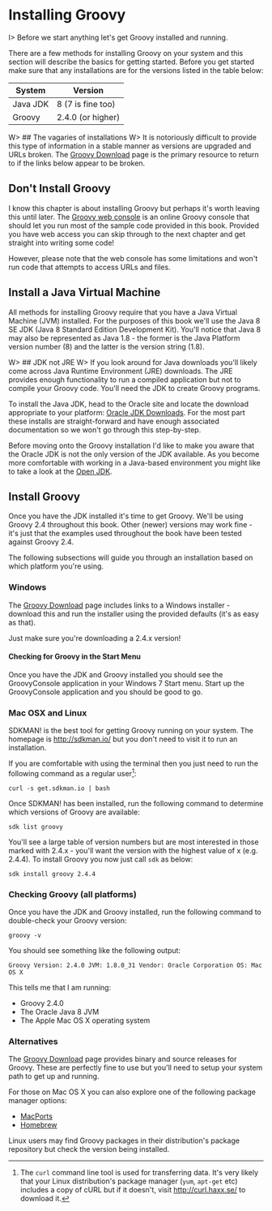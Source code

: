 # Installing Groovy

I> Before we start anything let's get Groovy installed and running.

There are a few methods for installing Groovy on your system and this section will describe the basics for getting started. Before you get started make sure that any installations are for the versions listed in the table below:

|System		|	Version
|-----------------|----------------
| Java JDK		|	8 (7 is fine too)
| Groovy		|	2.4.0 (or higher)

W> ## The vagaries of installations
W> It is notoriously difficult to provide this type of information in a stable manner as versions are upgraded and URLs broken. The [Groovy Download](http://groovy-lang.org/download.html) page is the primary resource to return to if the links below appear to be broken.

## Don't Install Groovy

I know this chapter is about installing Groovy but perhaps it's worth leaving this until later. The [Groovy web console](http://groovyconsole.appspot.com) is an online Groovy console that should let you run most of the sample code provided in this book. Provided you have web access you can skip through to the next chapter and get straight into writing some code!

However, please note that the web console has some limitations and won't run code that attempts to access URLs and files. 

## Install a Java Virtual Machine
All methods for installing Groovy require that you have a Java Virtual Machine (JVM) installed. For the purposes of this book we'll use the Java 8 SE JDK (Java 8 Standard Edition Development Kit). You'll notice that Java 8 may also be represented as Java 1.8 - the former is the Java Platform version number (8) and the latter is the version string (1.8).

W> ## JDK not JRE
W> If you look around for Java downloads you'll likely come across Java Runtime Environment (JRE) downloads. The JRE provides enough functionality to run a compiled application but not to compile your Groovy code. You'll need the JDK to create Groovy programs.

To install the Java JDK, head to the Oracle site and locate the download appropriate to your platform: [Oracle JDK Downloads](http://www.oracle.com/technetwork/java/javase/downloads/index.html). For the most part these installs are straight-forward and have enough associated documentation so we won't go through this step-by-step.

Before moving onto the Groovy installation I'd like to make you aware that the Oracle JDK is not the only version of the JDK available. As you become more comfortable with working in a Java-based environment you might like to take a look at the [Open JDK](http://openjdk.java.net/).

## Install Groovy
Once you have the JDK installed it's time to get Groovy. We'll be using Groovy 2.4 throughout this book. Other (newer) versions may work fine - it's just that the examples used throughout the book have been tested against Groovy 2.4.

The following subsections will guide you through an installation based on which platform you're using.

### Windows
The [Groovy Download](http://groovy-lang.org/download.html) page includes links to a Windows installer - download this and run the installer using the provided defaults (it's as easy as that).

Just make sure you're downloading a 2.4.x version!

#### Checking for Groovy in the Start Menu
Once you have the JDK and Groovy installed you should see the GroovyConsole application in your Windows 7 Start menu. Start up the GroovyConsole application and you should be good to go.

### Mac OSX and Linux
SDKMAN! is the best tool for getting Groovy running on your system. The homepage is <http://sdkman.io/> but you don't need to visit it to run an installation.

If you are comfortable with using the terminal then you just need to run the following command as a regular user[^curl]:

	curl -s get.sdkman.io | bash

Once SDKMAN! has been installed, run the following command to determine which versions of Groovy are available:

	sdk list groovy

You'll see a large table of version numbers but are most interested in those marked with 2.4.x - you'll want the version with the highest value of x (e.g. 2.4.4). To install Groovy you now just call `sdk` as below:

	sdk install groovy 2.4.4

### Checking Groovy (all platforms)
Once you have the JDK and Groovy installed, run the following command to double-check your Groovy version:

	groovy -v

You should see something like the following output:

	Groovy Version: 2.4.0 JVM: 1.8.0_31 Vendor: Oracle Corporation OS: Mac OS X

This tells me that I am running:

 * Groovy 2.4.0
 * The Oracle Java 8 JVM
 * The Apple Mac OS X operating system

### Alternatives
The [Groovy Download](http://groovy-lang.org/download.html) page provides binary and source releases for Groovy. These are perfectly fine to use but you'll need to setup your system path to get up and running.

For those on Mac OS X you can also explore one of the following package manager options:

 * [MacPorts](https://www.macports.org/)
 * [Homebrew](http://brew.sh/)

Linux users may find Groovy packages in their distribution's package repository but check the version being installed.

[^curl]: The `curl` command line tool is used for transferring data. It's very likely that your Linux distribution's package manager (`yum`, `apt-get` etc) includes a copy of cURL but if it doesn't, visit <http://curl.haxx.se/> to download it.
